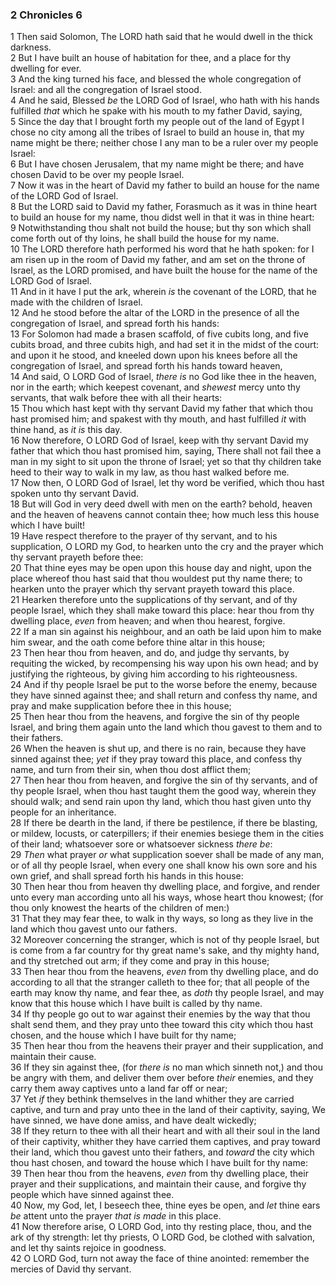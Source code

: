### 2 Chronicles 6

1 Then said Solomon, The LORD hath said that he would dwell in the thick darkness.  
2 But I have built an house of habitation for thee, and a place for thy dwelling for ever.  
3 And the king turned his face, and blessed the whole congregation of Israel: and all the congregation of Israel stood.  
4 And he said, Blessed *be* the LORD God of Israel, who hath with his hands fulfilled *that* which he spake with his mouth to my father David, saying,  
5 Since the day that I brought forth my people out of the land of Egypt I chose no city among all the tribes of Israel to build an house in, that my name might be there; neither chose I any man to be a ruler over my people Israel:  
6 But I have chosen Jerusalem, that my name might be there; and have chosen David to be over my people Israel.  
7 Now it was in the heart of David my father to build an house for the name of the LORD God of Israel.  
8 But the LORD said to David my father, Forasmuch as it was in thine heart to build an house for my name, thou didst well in that it was in thine heart:  
9 Notwithstanding thou shalt not build the house; but thy son which shall come forth out of thy loins, he shall build the house for my name.  
10 The LORD therefore hath performed his word that he hath spoken: for I am risen up in the room of David my father, and am set on the throne of Israel, as the LORD promised, and have built the house for the name of the LORD God of Israel.  
11 And in it have I put the ark, wherein *is* the covenant of the LORD, that he made with the children of Israel.  
12 And he stood before the altar of the LORD in the presence of all the congregation of Israel, and spread forth his hands:  
13 For Solomon had made a brasen scaffold, of five cubits long, and five cubits broad, and three cubits high, and had set it in the midst of the court: and upon it he stood, and kneeled down upon his knees before all the congregation of Israel, and spread forth his hands toward heaven,  
14 And said, O LORD God of Israel, *there is* no God like thee in the heaven, nor in the earth; which keepest covenant, and *shewest* mercy unto thy servants, that walk before thee with all their hearts:  
15 Thou which hast kept with thy servant David my father that which thou hast promised him; and spakest with thy mouth, and hast fulfilled *it* with thine hand, as *it is* this day.  
16 Now therefore, O LORD God of Israel, keep with thy servant David my father that which thou hast promised him, saying, There shall not fail thee a man in my sight to sit upon the throne of Israel; yet so that thy children take heed to their way to walk in my law, as thou hast walked before me.  
17 Now then, O LORD God of Israel, let thy word be verified, which thou hast spoken unto thy servant David.  
18 But will God in very deed dwell with men on the earth? behold, heaven and the heaven of heavens cannot contain thee; how much less this house which I have built!  
19 Have respect therefore to the prayer of thy servant, and to his supplication, O LORD my God, to hearken unto the cry and the prayer which thy servant prayeth before thee:  
20 That thine eyes may be open upon this house day and night, upon the place whereof thou hast said that thou wouldest put thy name there; to hearken unto the prayer which thy servant prayeth toward this place.  
21 Hearken therefore unto the supplications of thy servant, and of thy people Israel, which they shall make toward this place: hear thou from thy dwelling place, *even* from heaven; and when thou hearest, forgive.  
22 If a man sin against his neighbour, and an oath be laid upon him to make him swear, and the oath come before thine altar in this house;  
23 Then hear thou from heaven, and do, and judge thy servants, by requiting the wicked, by recompensing his way upon his own head; and by justifying the righteous, by giving him according to his righteousness.  
24 And if thy people Israel be put to the worse before the enemy, because they have sinned against thee; and shall return and confess thy name, and pray and make supplication before thee in this house;  
25 Then hear thou from the heavens, and forgive the sin of thy people Israel, and bring them again unto the land which thou gavest to them and to their fathers.  
26 When the heaven is shut up, and there is no rain, because they have sinned against thee; *yet* if they pray toward this place, and confess thy name, and turn from their sin, when thou dost afflict them;  
27 Then hear thou from heaven, and forgive the sin of thy servants, and of thy people Israel, when thou hast taught them the good way, wherein they should walk; and send rain upon thy land, which thou hast given unto thy people for an inheritance.  
28 If there be dearth in the land, if there be pestilence, if there be blasting, or mildew, locusts, or caterpillers; if their enemies besiege them in the cities of their land; whatsoever sore or whatsoever sickness *there be*:  
29 *Then* what prayer *or* what supplication soever shall be made of any man, or of all thy people Israel, when every one shall know his own sore and his own grief, and shall spread forth his hands in this house:  
30 Then hear thou from heaven thy dwelling place, and forgive, and render unto every man according unto all his ways, whose heart thou knowest; (for thou only knowest the hearts of the children of men:)  
31 That they may fear thee, to walk in thy ways, so long as they live in the land which thou gavest unto our fathers.  
32 Moreover concerning the stranger, which is not of thy people Israel, but is come from a far country for thy great name's sake, and thy mighty hand, and thy stretched out arm; if they come and pray in this house;  
33 Then hear thou from the heavens, *even* from thy dwelling place, and do according to all that the stranger calleth to thee for; that all people of the earth may know thy name, and fear thee, as *doth* thy people Israel, and may know that this house which I have built is called by thy name.  
34 If thy people go out to war against their enemies by the way that thou shalt send them, and they pray unto thee toward this city which thou hast chosen, and the house which I have built for thy name;  
35 Then hear thou from the heavens their prayer and their supplication, and maintain their cause.  
36 If they sin against thee, (for *there is* no man which sinneth not,) and thou be angry with them, and deliver them over before *their* enemies, and they carry them away captives unto a land far off or near;  
37 Yet *if* they bethink themselves in the land whither they are carried captive, and turn and pray unto thee in the land of their captivity, saying, We have sinned, we have done amiss, and have dealt wickedly;  
38 If they return to thee with all their heart and with all their soul in the land of their captivity, whither they have carried them captives, and pray toward their land, which thou gavest unto their fathers, and *toward* the city which thou hast chosen, and toward the house which I have built for thy name:  
39 Then hear thou from the heavens, *even* from thy dwelling place, their prayer and their supplications, and maintain their cause, and forgive thy people which have sinned against thee.  
40 Now, my God, let, I beseech thee, thine eyes be open, and *let* thine ears *be* attent unto the prayer *that is made* in this place.  
41 Now therefore arise, O LORD God, into thy resting place, thou, and the ark of thy strength: let thy priests, O LORD God, be clothed with salvation, and let thy saints rejoice in goodness.  
42 O LORD God, turn not away the face of thine anointed: remember the mercies of David thy servant.  
